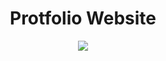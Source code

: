 <h1 align="center">Protfolio Website</h1>
<p align="center">
  <a href = "https://app.netlify.com/sites/mdshabbirjamal/deploys"><img src = "https://api.netlify.com/api/v1/badges/74b68bcd-92c4-4771-bf8b-e654e2475ca4/deploy-status"/></a>
</p>

